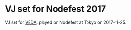 # VJ set for Nodefest 2017

VJ set for [VEDA](https://atom.io/packages/veda).
played on Nodefest at Tokyo on 2017-11-25.

 
